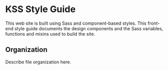 # KSS Style Guide

This web site is built using Sass and component-based styles. This front-end style guide documents the design components and the Sass variables, functions and mixins used to build the site.

## Organization

Describe file organization here.
